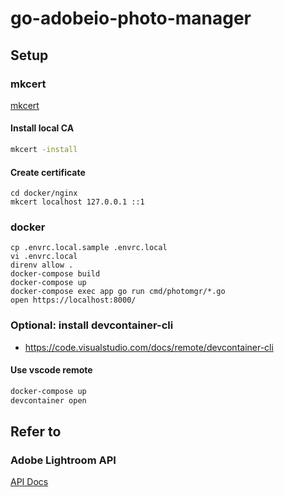 # go-adobeio-photo-manager

## Setup

### mkcert

[mkcert](https://github.com/FiloSottile/mkcert)

#### Install local CA

```sh
mkcert -install
```

#### Create certificate

```
cd docker/nginx
mkcert localhost 127.0.0.1 ::1
```

### docker

```
cp .envrc.local.sample .envrc.local
vi .envrc.local
direnv allow .
docker-compose build
docker-compose up
docker-compose exec app go run cmd/photomgr/*.go
open https://localhost:8000/
```

### Optional: install devcontainer-cli

- https://code.visualstudio.com/docs/remote/devcontainer-cli

#### Use vscode remote

```sh
docker-compose up
devcontainer open
```

## Refer to

### Adobe Lightroom API

[API Docs](https://www.adobe.io/apis/creativecloud/lightroom/apidocs.html#!docs/api/LightroomPartnerAPIsSpec.json)
